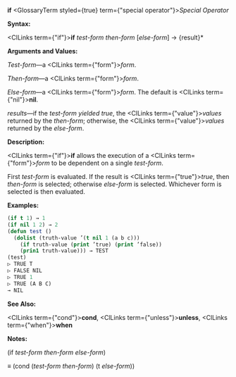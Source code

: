 **if** <GlossaryTerm styled={true} term={"special operator"}><i>Special Operator</i></GlossaryTerm> 



**Syntax:** 



<ClLinks  term={"if"}><b>if</b></ClLinks> *test-form then-form* [*else-form*] → \{result\}\* 



**Arguments and Values:** 



*Test-form*—a <ClLinks  term={"form"}><i>form</i></ClLinks>. 



*Then-form*—a <ClLinks  term={"form"}><i>form</i></ClLinks>. 



*Else-form*—a <ClLinks  term={"form"}><i>form</i></ClLinks>. The default is <ClLinks  term={"nil"}><b>nil</b></ClLinks>. 



*results*—if the *test-form yielded true*, the <ClLinks  term={"value"}><i>values</i></ClLinks> returned by the *then-form*; otherwise, the <ClLinks  term={"value"}><i>values</i></ClLinks> returned by the *else-form*. 















**Description:** 



<ClLinks  term={"if"}><b>if</b></ClLinks> allows the execution of a <ClLinks  term={"form"}><i>form</i></ClLinks> to be dependent on a single *test-form*. 



First *test-form* is evaluated. If the result is <ClLinks  term={"true"}><i>true</i></ClLinks>, then *then-form* is selected; otherwise *else-form* is selected. Whichever form is selected is then evaluated. 



**Examples:**
```lisp
(if t 1) → 1 
(if nil 1 2) → 2 
(defun test () 
  (dolist (truth-value ’(t nil 1 (a b c))) 
    (if truth-value (print ’true) (print ’false)) 
    (prin1 truth-value))) → TEST 
(test) 
▷ TRUE T 
▷ FALSE NIL 
▷ TRUE 1 
▷ TRUE (A B C) 
→ NIL 
```
**See Also:** 



<ClLinks  term={"cond"}><b>cond</b></ClLinks>, <ClLinks  term={"unless"}><b>unless</b></ClLinks>, <ClLinks  term={"when"}><b>when</b></ClLinks> 



**Notes:** 



(if *test-form then-form else-form*) 



*≡* (cond (*test-form then-form*) (t *else-form*)) 



